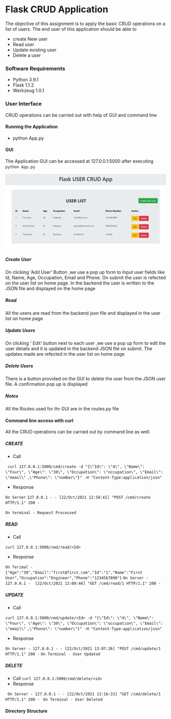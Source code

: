 # Flask CRUD Application
The objective of this assignment is to apply the basic CRUD operations on a list of users.
The end user of this application should be able to 
- create New user
- Read user
- Update existing user
- Delete a user

### Software Requirements
- Python 3.9.1
- Flask 1.1.2
- Werkzeug 1.0.1

### User Interface
CRUD operations can be carried out with help of GUI and command line

#### Running the Application
- python App.py

#### GUI
The Application GUI can be accessed at 127.0.0.1:5000 after executing ```python App.py```


![127.0.0.1:5000](home.PNG)


##### Create User
On clicking 'Add User' Button ,we use a pop up form to Input user fields like Id, Name, Age, Occupation, Email and Phone. 
On submit the user is refected on the user list on home page. In the backend the user is  written to the JSON file 
and displayed on the home page

##### Read 
All the users are read from the backend json file and displayed in the user list on home page

##### Update Users
On clicking ' Edit' button next to each user ,we use a pop up form to edit the user details and it is updated in the 
backend JSON file on submit. The updates made are refected in the user list on home page

##### Delete Users
There is a button provided on the GUI to delete the user from the JSON user file. A confirmation pop up is displayed

##### Notes
All the Routes used for thr GUI are in the routes.py file

#### Command line access with curl

All the CRUD operations can be carried out by command line as well. 

##### CREATE
- Call

``` curl 127.0.0.1:5000/cmd/create -d "{\"Id\": \"4\", \"Name\": \"Four\", \"Age\": \"30\", \"Occupation\": \"occupation\", \"Email\": \"email\"```
```,\"Phone\": \"number\"}" -H "Content-Type:application/json"```

- Response

``` On Server ```
```127.0.0.1 - - [22/Oct/2021 12:58:41] "POST /cmd/create HTTP/1.1" 200 -```

```On terminal - Request Processed```

##### READ
- Call

``` curl 127.0.0.1:5000/cmd/read/<Id> ```

- Response

```On Terimal -  {"Age":"30","Email":"first@first.com","Id":"1","Name":"First User","Occupation":"Engineer","Phone":"1234567890"}```
```On Server - 127.0.0.1 -  [22/Oct/2021 13:00:46] "GET /cmd/read/1 HTTP/1.1" 200 -```
##### UPDATE
- Call

```curl 127.0.0.1:5000/cmd/update/<Id> -d "{\"Id\": \"4\", \"Name\": \"Four\", \"Age\": \"30\", \"Occupation\": \"occupation\", \"Email\": \"email\"```
```,\"Phone\": \"number\"}" -H "Content-Type:application/json"```

- Response

```On Server - 127.0.0.1 - - [22/Oct/2021 13:07:26] "POST /cmd/update/1 HTTP/1.1" 200 -```
```On Terminal - User Updated```
##### DELETE
- Call
```curl 127.0.0.1:5000/cmd/delete/<id>```
- Response

``` On Server - 127.0.0.1 - - [22/Oct/2021 13:16:33] "GET /cmd/delete/1 HTTP/1.1" 200 -```
``` On Terminal - User Deleted```

#### Directory Structure
